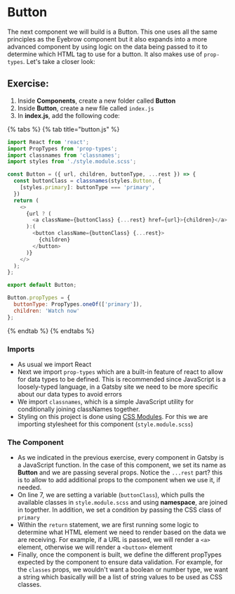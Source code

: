 # Button

The next component we will build is a Button. This one uses all the same principles as the Eyebrow component but it also expands into a more advanced component by using logic on the data being passed to it to determine which HTML tag to use for a button. It also makes use of `prop-types`. Let's take a closer look:

## Exercise:

1. Inside **Components**, create a new folder called **Button**
2. Inside **Button**, create a new file called `index.js`
3. In **index.js**, add the following code:

{% tabs %}
{% tab title="button.js" %}
```javascript
import React from 'react';
import PropTypes from 'prop-types';
import classnames from 'classnames';
import styles from './style.module.scss';

const Button = ({ url, children, buttonType, ...rest }) => {
  const buttonClass = classnames(styles.Button, {
    [styles.primary]: buttonType === 'primary',
  })
  return (
    <>
      {url ? (
        <a className={buttonClass} {...rest} href={url}>{children}</a>
      ):(
        <button className={buttonClass} {...rest}>
          {children}
        </button>
      )}
    </>
  );
};

export default Button;

Button.propTypes = {
  buttonType: PropTypes.oneOf(['primary']),
  children: 'Watch now'
};
```
{% endtab %}
{% endtabs %}

### Imports

* As usual we import React
* Next we import `prop-types` which are a built-in feature of react to allow for data types to be defined.  This is recommended since JavaScript is a loosely-typed language, in a Gatsby site we need to be more specific about our data types to avoid errors
* We import `classnames`, which is a simple JavaScript utility for conditionally joining classNames together.
* Styling on this project is done using [CSS Modules](working-with-css.md).  For this we are importing stylesheet for this component \(`style.module.scss`\)

### The Component

* As we indicated in the previous exercise, every component in Gatsby is a JavaScript function. In the case of this component, we set its name as **Button** and we are passing several props. Notice the `...rest` part? this is to allow to add additional props to the component when we use it, if needed.
* On line 7, we are setting a variable \(`buttonClass`\), which pulls the available classes in `style.module.scss` and using **namespace**, are joined in together.  In addition, we set a condition by passing the CSS class of `primary`
* Within the `return` statement, we are first running some logic to determine what HTML element we need to render based on the data we are receiving. For example, if a URL is passed, we will render a `<a>` element, otherwise we will render a `<button>` element
* Finally, once the component is built, we define the different propTypes expected by the component to ensure data validation. For example, for the `classes` props, we wouldn't want a boolean or number type, we want a string which basically will be a list of string values to be used as CSS classes.

